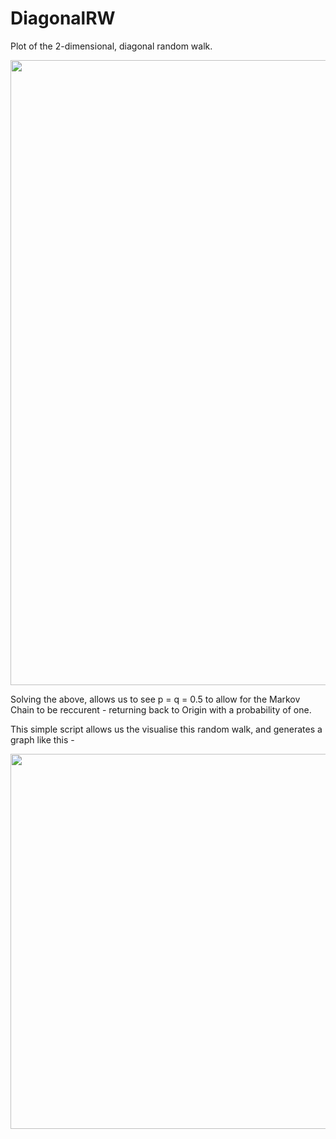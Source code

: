 # DiagonalRW
Plot of the 2-dimensional, diagonal random walk.

<div align="center">
    <img src="https://user-images.githubusercontent.com/65075293/99665991-481db480-2a62-11eb-8cf9-207998fcd628.png" width="1000px"</img> 
</div>

Solving the above, allows us to see p = q = 0.5 to allow for the Markov Chain to be reccurent - returning back to Origin with a probability of one.

This simple script allows us the visualise this random walk, and generates a graph like this - 

<div align="center">
    <img src="https://user-images.githubusercontent.com/65075293/99667032-b1ea8e00-2a63-11eb-94dc-0c0cd0860eb2.png" width="600px"</img> 
</div>
